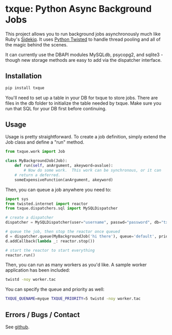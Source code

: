 # txque: Python Async Background Jobs

This project allows you to run background jobs asynchronously much like Ruby's [Sidekiq](http://sidekiq.org/).  It uses [Python Twisted](http://twistedmatrix.com) to handle thread pooling and all of the magic behind the scenes.

It can currently use the DBAPI modules MySQLdb, psycopg2, and sqlite3 - though new storage methods are easy to add via the dispatcher interface.

## Installation

```bash
pip install txque
```

You'll need to set up a table in your DB for txque to store jobs.  There are files in the db folder to initialize the table needed by txque.  Make sure you run that SQL for your DB first before continuing.


## Usage
Usage is pretty straightforward.  To create a job definition, simply extend the Job class and define a "run" method.

```python
from txque.work import Job

class MyBackgroundJob(Job):
    def run(self, anArgument, akeyword=avalue):
        # Now do some work.  This work can be synchronous, or it can
	# return a deferred.
	someExpensiveFunction(anArgument, akeyword)
```

Then, you can queue a job anywhere you need to:

```python
import sys
from twisted.internet import reactor
from txque.dispatchers.sql import MySQLDispatcher

# create a dispatcher
dispatcher = MySQLDispatcher(user="username", passwd="password", db="txque")

# queue the job, then stop the reactor once queued
d = dispatcher.queue(MyBackgroundJob('hi there'), queue='default', priority=10)
d.addCallback(lambda _: reactor.stop())

# start the reactor to start everything
reactor.run()
```

Then, you can run as many workers as you'd like.  A sample worker application has been included:

```bash
twistd -noy worker.tac
```

You can specify the queue and priority as well:
```bash
TXQUE_QUENAME=myque TXQUE_PRIORITY=5 twistd -noy worker.tac
```

## Errors / Bugs / Contact
See [github](http://github.com/bmuller/txque).
